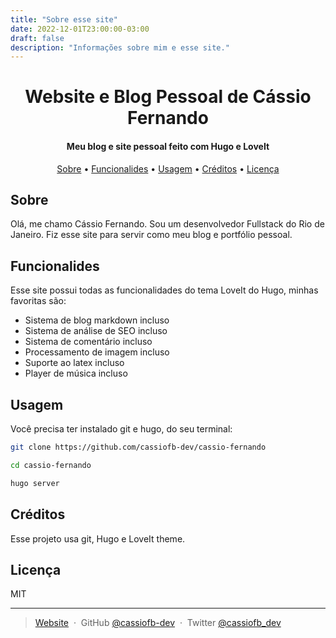 ```yaml
---
title: "Sobre esse site"
date: 2022-12-01T23:00:00-03:00
draft: false
description: "Informações sobre mim e esse site."
---
```


<h1 align="center">
  Website e Blog Pessoal de Cássio Fernando
</h1>

<h4 align="center">Meu blog e site pessoal feito com Hugo e LoveIt</h4>

<p align="center">
  <a href="#sobre">Sobre</a> •
  <a href="#funcionalides">Funcionalides</a> •
  <a href="#usagem">Usagem</a> •
  <a href="#créditos">Créditos</a> •
  <a href="#licença">Licença</a>
</p>

## Sobre

Olá, me chamo Cássio Fernando. Sou um desenvolvedor Fullstack do Rio de Janeiro. Fiz esse site para servir como meu blog e portfólio pessoal.

## Funcionalides

Esse site possui todas as funcionalidades do tema LoveIt do Hugo, minhas favoritas são:

- Sistema de blog markdown incluso
- Sistema de análise de SEO incluso
- Sistema de comentário incluso
- Processamento de imagem incluso
- Suporte ao latex incluso
- Player de música incluso

## Usagem

Você precisa ter instalado git e hugo, do seu terminal:

```sh
git clone https://github.com/cassiofb-dev/cassio-fernando

cd cassio-fernando

hugo server
```

## Créditos

Esse projeto usa git, Hugo e LoveIt theme.

## Licença

MIT

---

> [Website](https://cassiofernando.netlify.app/) &nbsp;&middot;&nbsp;
> GitHub [@cassiofb-dev](https://github.com/cassiofb-dev) &nbsp;&middot;&nbsp;
> Twitter [@cassiofb_dev](https://twitter.com/cassiofb_dev)
